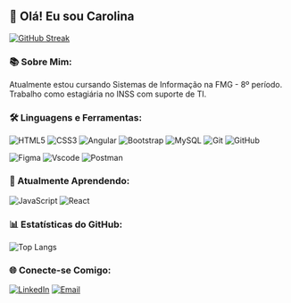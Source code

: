 ## 👋 Olá! Eu sou Carolina

[![GitHub Streak](https://streak-stats.demolab.com?user=CarolinaCamposs&theme=radical&hide_border=true&border_radius=15&locale=pt_BR&card_width=400&card_height=100)](https://git.io/streak-stats)

### 📚 Sobre Mim:
Atualmente estou cursando Sistemas de Informação na FMG - 8º período. Trabalho como estagiária no INSS com suporte de TI.

### 🛠️ Linguagens e Ferramentas:
![HTML5](https://img.shields.io/badge/HTML5-E34F26?style=for-the-badge&logo=html5&logoColor=white)
![CSS3](https://img.shields.io/badge/CSS3-1572B6?style=for-the-badge&logo=css3&logoColor=white)
![Angular](https://img.shields.io/badge/Angular-DD0031?style=for-the-badge&logo=angular&logoColor=white)
![Bootstrap](https://img.shields.io/badge/-boostrap-0D1117?style=for-the-badge&logo=bootstrap&labelColor=0D1117)
![MySQL](https://img.shields.io/badge/-MySQL-000?style=for-the-badge&logo=mysql)
![Git](https://img.shields.io/badge/-Git-000?style=for-the-badge&logo=git)
![GitHub](https://img.shields.io/badge/-GitHub-000?style=for-the-badge&logo=github)

![Figma](https://img.shields.io/badge/Figma-696969?style=for-the-badge&logo=figma&logoColor=figma)
![Vscode](https://img.shields.io/badge/Vscode-007ACC?style=for-the-badge&logo=visual-studio-code&logoColor=white)
![Postman](https://img.shields.io/badge/Postman-FF6C37.svg?style=for-the-badge&logo=Postman&logoColor=white)

### 🌱 Atualmente Aprendendo:
![JavaScript](https://img.shields.io/badge/JavaScript-F7DF1E?style=for-the-badge&logo=javascript&logoColor=black)
![React](https://img.shields.io/badge/React-20232A?style=for-the-badge&logo=react&logoColor=61DAFB)

### 📊 Estatísticas do GitHub:
![Top Langs](https://github-readme-stats-git-masterrstaa-rickstaa.vercel.app/api/top-langs/?username=CarolinaCamposs&layout=compact&bg_color=000&border_color=30A3DC&title_color=E94D5F&text_color=FFF)


### 🌐 Conecte-se Comigo:
[![LinkedIn](https://img.shields.io/badge/-LinkedIn-000?style=for-the-badge&logo=linkedin)](https://linkedin.com/in/carolina-campos-621311204)
[![Email](https://img.shields.io/badge/-Email-000?style=for-the-badge&logo=gmail)](mailto:carolinacampos.dev@gmail.com)
